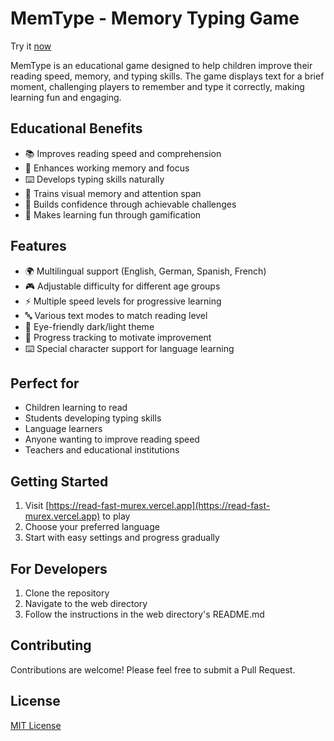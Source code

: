 # MemType - Memory Typing Game

Try it [now](https://read-fast-murex.vercel.app)

MemType is an educational game designed to help children improve their reading speed, memory, and typing skills. The game displays text for a brief moment, challenging players to remember and type it correctly, making learning fun and engaging.

## Educational Benefits

- 📚 Improves reading speed and comprehension
- 🧠 Enhances working memory and focus
- ⌨️ Develops typing skills naturally
- 👀 Trains visual memory and attention span
- 🎯 Builds confidence through achievable challenges
- 🌟 Makes learning fun through gamification

## Features

- 🌍 Multilingual support (English, German, Spanish, French)
- 🎮 Adjustable difficulty for different age groups
- ⚡ Multiple speed levels for progressive learning
- 🔤 Various text modes to match reading level
- 🎨 Eye-friendly dark/light theme
- 💾 Progress tracking to motivate improvement
- ⌨️ Special character support for language learning

## Perfect for

- Children learning to read
- Students developing typing skills
- Language learners
- Anyone wanting to improve reading speed
- Teachers and educational institutions

## Getting Started

1. Visit [https://read-fast-murex.vercel.app](https://read-fast-murex.vercel.app) to play
2. Choose your preferred language
3. Start with easy settings and progress gradually

## For Developers

1. Clone the repository
2. Navigate to the web directory
3. Follow the instructions in the web directory's README.md

## Contributing

Contributions are welcome! Please feel free to submit a Pull Request.

## License

[MIT License](LICENSE)

